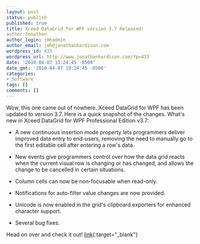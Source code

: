 ```yaml
---
layout: post
status: publish
published: true
title: Xceed DataGrid for WPF version 3.7 Released!
author:Jonathan
author_login: jmhadmin
author_email: jmh@jonathanhardison.com
wordpress_id: 433
wordpress_url: http://www.jonathanhardison.com/?p=433
date: '2010-04-07 13:24:45 -0500'
date_gmt: '2010-04-07 19:24:45 -0500'
categories:
- Software
tags: []
comments: []
---
```

Wow, this one came out of nowhere.
Xceed DataGrid for WPF has been updated to version 3.7. Here is a quick snapshot of the changes.
What's new in Xceed DataGrid for WPF Professional Edition v3.7:

  * A new continuous insertion mode property lets programmers deliver improved data entry to end-users, removing the need to manually go to the first editable cell after entering a row's data.

  * New events give programmers control over how the data grid reacts when the current visual row is changing or has changed, and allows the change to be cancelled in certain situations.

  * Column cells can now be non-focusable when read-only.

  * Notifications for auto-filter value changes are now provided.

  * Unicode is now enabled in the grid's clipboard exporters for enhanced character support.

  * Several bug fixes.<br />


Head on over and check it out! [link](http://www.xceed.com){:target="_blank"}
